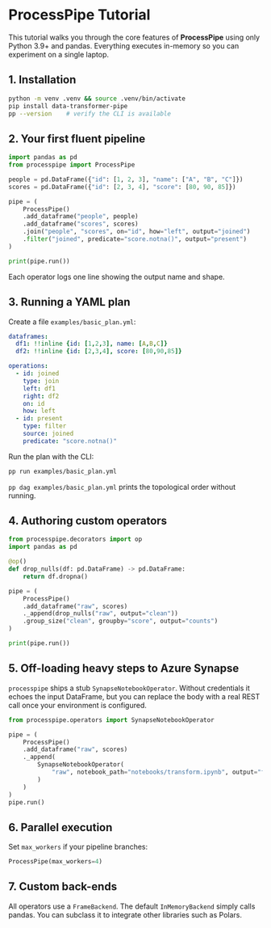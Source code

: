 # ProcessPipe Tutorial

This tutorial walks you through the core features of **ProcessPipe** using only
Python 3.9+ and pandas. Everything executes in-memory so you can experiment on a
single laptop.

## 1. Installation

```bash
python -m venv .venv && source .venv/bin/activate
pip install data-transformer-pipe
pp --version    # verify the CLI is available
```

## 2. Your first fluent pipeline

```python
import pandas as pd
from processpipe import ProcessPipe

people = pd.DataFrame({"id": [1, 2, 3], "name": ["A", "B", "C"]})
scores = pd.DataFrame({"id": [2, 3, 4], "score": [80, 90, 85]})

pipe = (
    ProcessPipe()
    .add_dataframe("people", people)
    .add_dataframe("scores", scores)
    .join("people", "scores", on="id", how="left", output="joined")
    .filter("joined", predicate="score.notna()", output="present")
)

print(pipe.run())
```

Each operator logs one line showing the output name and shape.

## 3. Running a YAML plan

Create a file `examples/basic_plan.yml`:

```yaml
dataframes:
  df1: !!inline {id: [1,2,3], name: [A,B,C]}
  df2: !!inline {id: [2,3,4], score: [80,90,85]}

operations:
  - id: joined
    type: join
    left: df1
    right: df2
    on: id
    how: left
  - id: present
    type: filter
    source: joined
    predicate: "score.notna()"
```

Run the plan with the CLI:

```bash
pp run examples/basic_plan.yml
```

`pp dag examples/basic_plan.yml` prints the topological order without running.

## 4. Authoring custom operators

```python
from processpipe.decorators import op
import pandas as pd

@op()
def drop_nulls(df: pd.DataFrame) -> pd.DataFrame:
    return df.dropna()

pipe = (
    ProcessPipe()
    .add_dataframe("raw", scores)
    ._append(drop_nulls("raw", output="clean"))
    .group_size("clean", groupby="score", output="counts")
)

print(pipe.run())
```

## 5. Off-loading heavy steps to Azure Synapse

`processpipe` ships a stub `SynapseNotebookOperator`. Without credentials it
echoes the input DataFrame, but you can replace the body with a real REST call
once your environment is configured.

```python
from processpipe.operators import SynapseNotebookOperator

pipe = (
    ProcessPipe()
    .add_dataframe("raw", scores)
    ._append(
        SynapseNotebookOperator(
            "raw", notebook_path="notebooks/transform.ipynb", output="from_synapse"
        )
    )
)
pipe.run()
```

## 6. Parallel execution

Set `max_workers` if your pipeline branches:

```python
ProcessPipe(max_workers=4)
```

## 7. Custom back-ends

All operators use a `FrameBackend`. The default `InMemoryBackend` simply calls
pandas. You can subclass it to integrate other libraries such as Polars.


